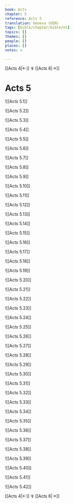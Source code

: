 ```yaml
---
book: Acts
chapter: 5
reference: Acts 5
translation: Geneva (GEN)
tags: [bible/chapter/bible/nt]
topics: []
themes: []
people: []
places: []
notes: >
  
---
```


[[Acts 4|<-]] ✞ [[Acts 6|->]]

# Acts 5

![[Acts 5.1]]

![[Acts 5.2]]

![[Acts 5.3]]

![[Acts 5.4]]

![[Acts 5.5]]

![[Acts 5.6]]

![[Acts 5.7]]

![[Acts 5.8]]

![[Acts 5.9]]

![[Acts 5.10]]

![[Acts 5.11]]

![[Acts 5.12]]

![[Acts 5.13]]

![[Acts 5.14]]

![[Acts 5.15]]

![[Acts 5.16]]

![[Acts 5.17]]

![[Acts 5.18]]

![[Acts 5.19]]

![[Acts 5.20]]

![[Acts 5.21]]

![[Acts 5.22]]

![[Acts 5.23]]

![[Acts 5.24]]

![[Acts 5.25]]

![[Acts 5.26]]

![[Acts 5.27]]

![[Acts 5.28]]

![[Acts 5.29]]

![[Acts 5.30]]

![[Acts 5.31]]

![[Acts 5.32]]

![[Acts 5.33]]

![[Acts 5.34]]

![[Acts 5.35]]

![[Acts 5.36]]

![[Acts 5.37]]

![[Acts 5.38]]

![[Acts 5.39]]

![[Acts 5.40]]

![[Acts 5.41]]

![[Acts 5.42]]

[[Acts 4|<-]] ✞ [[Acts 6|->]]

